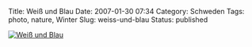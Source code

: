 Title: Weiß und Blau
Date: 2007-01-30 07:34
Category: Schweden
Tags: photo, nature, Winter
Slug: weiss-und-blau
Status: published

[![Weiß und
Blau](/pic/blueframe_s.jpg "Weiß und Blau")](/pic/blueframe_l.jpg)

